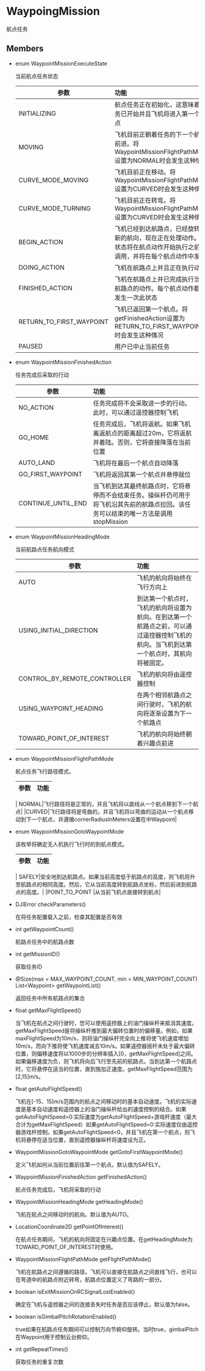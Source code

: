 # WaypoingMission
航点任务

## Members

- enum WaypointMissionExecuteState

    当前航点任务状态

    |参数|功能|
    |-|:-|
    |INITIALIZING|航点任务正在初始化，这意味着任务已开始并且飞机将进入第一个航点|
    |MOVING|飞机目前正朝着任务的下一个航点前进。将WaypointMissionFlightPathMode设置为NORMAL时会发生这种情况|
    |CURVE_MODE_MOVING|飞机目前正在移动。将WaypointMissionFlightPathMode设置为CURVED时会发生这种情况|
    |CURVE_MODE_TURNING|飞机目前正在转弯。将WaypointMissionFlightPathMode设置为CURVED时会发生这种情况|
    |BEGIN_ACTION|飞机已经到达航路点，已经旋转到新的航向，现在正在处理动作。该状态将在航点动作开始执行之前被调用，并将在每个航点动作中发生|
    |DOING_ACTION|飞机在航路点上并且正在执行动作|
    |FINISHED_ACTION|飞机在航路点上并已完成执行当前航路点的动作。每个航点动作都会发生一次此状态|
    |RETURN_TO_FIRST_WAYPOINT|飞机已返回第一个航点。将getFinishedAction设置为RETURN_TO_FIRST_WAYPOINT时会发生这种情况|
    |PAUSED|用户已中止当前任务|

- enum WaypointMissionFinishedAction

    任务完成后采取的行动

    |参数|功能|
    |-|:-|
    |NO_ACTION|任务完成将不会采取进一步的行动。此时，可以通过遥控器控制飞机|
    |GO_HOME|任务完成后，飞机将返航。如果飞机离返航点的距离超过20m，它将返航并着陆。否则，它将直接降落在当前位置|
    |AUTO_LAND|飞机将在最后一个航点自动降落|
    |GO_FIRST_WAYPOINT|飞机将返回其第一个航点并悬停就位|
    |CONTINUE_UNTIL_END|当飞机到达其最终航路点时，它将悬停而不会结束任务。操纵杆仍可用于将飞机沿其先前的航路点拉回。该任务可以结束的唯一方法是调用stopMission|

- enum WaypointMissionHeadingMode

    当前航路点任务航向模式

    |参数|功能|
    |-|:-|
    |AUTO|飞机的航向将始终在飞行方向上|
    |USING_INITIAL_DIRECTION|到达第一个航点时，飞机的航向将设置为航向。在到达第一个航路点之前，可以通过遥控器控制飞机的航向。当飞机到达第一个航点时，其航向将被固定。|
    |CONTROL_BY_REMOTE_CONTROLLER|飞机的航向将由遥控器控制|
    |USING_WAYPOINT_HEADING|在两个相邻航路点之间行驶时，飞机的航向将逐渐设置为下一个航路点|
    |TOWARD_POINT_OF_INTEREST|飞机的航向将始终朝着兴趣点前进|

-  enum WaypointMissionFlightPathMode

    航点任务飞行路径模式。

    |参数|功能|
    |-|:-|
    |
NORMAL|飞行路径将是正常的，并且飞机将以直线从一个航点移到下一个航点|
    |CURVED|飞行路径将是弯曲的，并且飞机将以弯曲的运动从一个航点移动到下一个航点，并遵循cornerRadiusInMeters设置在中Waypoint|

- enum WaypointMissionGotoWaypointMode

    该枚举将确定无人机执行飞行时的到航点模式。

    |参数|功能|
    |-|:-|
    |
SAFELY|安全地到达航路点。如果当前高度低于航路点的高度，则飞机将升至航路点的相同高度。然后，它从当前高度转到航路点坐标，然后前进到航路点的高度。|
    |POINT_TO_POINT	|从当前飞机点直接转到航点|

- DJIError checkParameters()

    在将任务配置载入之前，检查其配置是否有效

- int getWaypointCount()

    航路点任务中的航路点数

- int getMissionID()

    获取任务ID

- @Size(max = MAX_WAYPOINT_COUNT, min = MIN_WAYPOINT_COUNT)
 List\<Waypoint> getWaypointList()

    返回任务中所有航路点的集合

- float getMaxFlightSpeed()

    当飞机在航点之间行驶时，您可以使用遥控器上的油门操纵杆来抵消其速度。getMaxFlightSpeed是将操纵杆推到最大偏转位置时的偏移量。例如，如果maxFlightSpeed为10m/s，则将油门操纵杆完全向上推将使飞机速度增加10m/s，而向下推将使飞机速度减去10m/s。如果遥控器摇杆未处于最大偏转位置，则偏移速度将以1000步的分辨率插入\[0，getMaxFlightSpeed]之间。如果偏移速度为负，则飞机将向后飞行至先前的航路点。当到达第一个航路点时，它将悬停在适当的位置，直到施加正速度。getMaxFlightSpeed范围为\[2,15]m/s。

- float getAutoFlightSpeed()

    飞机在\[-15、15]m/s范围内的航点之间移动时的基本自动速度。飞机的实际速度是基本自动速度和遥控器上的油门操纵杆给出的速度控制的结合。如果getAutoFlightSpeed>0:实际速度为getAutoFlightSpeed+游戏杆速度（最大合计为getMaxFlightSpeed）如果getAutoFlightSpeed=0:实际速度仅由遥控器游戏杆控制。如果getAutoFlightSpeed<0，并且飞机在第一个航点，则飞机将悬停在适当位置，直到遥控器操纵杆将速度设为正。

- WaypointMissionGotoWaypointMode getGotoFirstWaypointMode()

    定义飞机如何从当前位置前往第一个航点。默认值为SAFELY。

- WaypointMissionFinishedAction getFinishedAction()

    航点任务完成后，飞机将采取的行动

- WaypointMissionHeadingMode getHeadingMode()

    飞机在航点之间移动时的航向。默认值为AUTO。

- LocationCoordinate2D getPointOfInterest()

    在航点任务期间，飞机的航向将固定在兴趣点位置。在getHeadingMode为TOWARD_POINT_OF_INTEREST时使用。

- WaypointMissionFlightPathMode getFlightPathMode()

    飞机在航路点之间遵循的路径。飞机可以直接在航路点之间直线飞行，也可以在弯道中的航路点附近转弯，航路点位置定义了弯路的一部分。

- boolean isExitMissionOnRCSignalLostEnabled()

    确定在飞机与遥控器之间的连接丢失时任务是否应该停止。默认值为false。

- boolean isGimbalPitchRotationEnabled()

    true如果在航路点任务期间可以控制万向节俯仰旋转。当时true，gimbalPitch在Waypoint用于控制云台俯仰。

- int getRepeatTimes()

    获取任务的重复次数